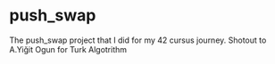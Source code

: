 # push_swap
The push_swap project that I did for my 42 cursus journey.
Shotout to A.Yiğit Ogun for Turk Algotrithm
